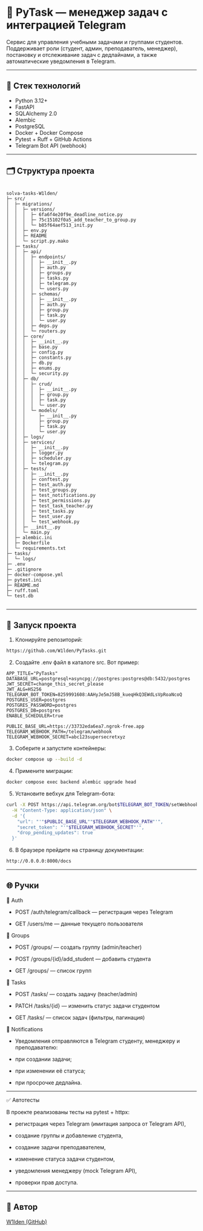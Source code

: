 # 📝 PyTask — менеджер задач с интеграцией Telegram

Сервис для управления учебными задачами и группами студентов.
Поддерживает роли (студент, админ, преподаватель, менеджер), постановку и отслеживание задач с дедлайнами, а также автоматические уведомления в Telegram. 

---

## 🧱 Стек технологий

- Python 3.12+
- FastAPI
- SQLAlchemy 2.0
- Alembic
- PostgreSQL
- Docker + Docker Compose
- Pytest + Ruff + GitHub Actions
- Telegram Bot API (webhook)

---

## 🗂 Структура проекта

```

solva-tasks-W1lden/
├─ src/
│  ├─ migrations/
│  │  ├─ versions/
│  │  │  ├─ 6fa6f4e20f9e_deadline_notice.py
│  │  │  ├─ 75c15102f0a5_add_teacher_to_group.py
│  │  │  └─ b85f64aef513_init.py
│  │  ├─ env.py
│  │  ├─ README
│  │  └─ script.py.mako
│  ├─ tasks/
│  │  ├─ api/
│  │  │  ├─ endpoints/
│  │  │  │  ├─ __init__.py
│  │  │  │  ├─ auth.py
│  │  │  │  ├─ groups.py
│  │  │  │  ├─ tasks.py
│  │  │  │  ├─ telegram.py
│  │  │  │  └─ users.py
│  │  │  ├─ schemas/
│  │  │  │  ├─ __init__.py
│  │  │  │  ├─ auth.py
│  │  │  │  ├─ group.py
│  │  │  │  ├─ task.py
│  │  │  │  └─ user.py
│  │  │  ├─ deps.py
│  │  │  └─ routers.py
│  │  ├─ core/
│  │  │  ├─ __init__.py
│  │  │  ├─ base.py
│  │  │  ├─ config.py
│  │  │  ├─ constants.py
│  │  │  ├─ db.py
│  │  │  ├─ enums.py
│  │  │  └─ security.py
│  │  ├─ db/
│  │  │  ├─ crud/
│  │  │  │  ├─ __init__.py
│  │  │  │  ├─ group.py
│  │  │  │  ├─ task.py
│  │  │  │  └─ user.py
│  │  │  └─ models/
│  │  │     ├─ __init__.py
│  │  │     ├─ group.py
│  │  │     ├─ task.py
│  │  │     └─ user.py
│  │  ├─ logs/
│  │  ├─ services/
│  │  │  ├─ __init__.py
│  │  │  ├─ logger.py
│  │  │  ├─ scheduler.py
│  │  │  └─ telegram.py
│  │  ├─ tests/
│  │  │  ├─ __init__.py
│  │  │  ├─ conftest.py
│  │  │  ├─ test_auth.py
│  │  │  ├─ test_groups.py
│  │  │  ├─ test_notifications.py
│  │  │  ├─ test_permissions.py
│  │  │  ├─ test_task_teacher.py
│  │  │  ├─ test_tasks.py
│  │  │  ├─ test_user.py
│  │  │  └─ test_webhook.py
│  │  ├─ __init__.py
│  │  └─ main.py
│  ├─ alembic.ini
│  ├─ Dockerfile
│  └─ requirements.txt
├─ tasks/
│  └─ logs/
├─ .env
├─ .gitignore
├─ docker-compose.yml
├─ pytest.ini
├─ README.md
├─ ruff.toml
└─ test.db


```

---

## 🚀 Запуск проекта

1. Клонируйте репозиторий:
```bash
https://github.com/W1lden/PyTasks.git
```

2. Создайте .env файл в каталоге src. Вот пример:
```env_example
APP_TITLE="PyTasks"
DATABASE_URL=postgresql+asyncpg://postgres:postgres@db:5432/postgres
JWT_SECRET=change_this_secret_please
JWT_ALG=HS256
TELEGRAM_BOT_TOKEN=8259991608:AAHyJe5mJ58B_kueqHkQ3EWdLsVpRoaNcoQ
POSTGRES_USER=postgres
POSTGRES_PASSWORD=postgres
POSTGRES_DB=postgres
ENABLE_SCHEDULER=true

PUBLIC_BASE_URL=https://33732eda6ea7.ngrok-free.app
TELEGRAM_WEBHOOK_PATH=/telegram/webhook
TELEGRAM_WEBHOOK_SECRET=abc123supersecretxyz

```

3. Соберите и запустите контейнеры:
```bash
docker compose up --build -d
```

4. Примените миграции:
```bash
docker compose exec backend alembic upgrade head
```

5. Установите вебхук для Telegram-бота:
```bash
curl -X POST https://api.telegram.org/bot$TELEGRAM_BOT_TOKEN/setWebhook \
  -H "Content-Type: application/json" \
  -d '{
    "url": "'"$PUBLIC_BASE_URL""$TELEGRAM_WEBHOOK_PATH"'",
    "secret_token": "'"$TELEGRAM_WEBHOOK_SECRET"'",
    "drop_pending_updates": true
  }'
```

6. В браузере прейдите на страницу документации:
```bash
http://0.0.0.0:8000/docs
```

---



## 🌐 Ручки

🔑 Auth

- POST /auth/telegram/callback — регистрация через Telegram

- GET /users/me — данные текущего пользователя

👥 Groups

- POST /groups/ — создать группу (admin/teacher)

- POST /groups/{id}/add_student — добавить студента

- GET /groups/ — список групп

📌 Tasks

- POST /tasks/ — создать задачу (teacher/admin)

- PATCH /tasks/{id} — изменить статус задачи студентом

- GET /tasks/ — список задач (фильтры, пагинация)

🔔 Notifications

- Уведомления отправляются в Telegram студенту, менеджеру и преподавателю:

- при создании задачи;

- при изменении её статуса;

- при просрочке дедлайна.

---


✅ Автотесты

В проекте реализованы тесты на pytest + httpx:

- регистрация через Telegram (имитация запроса от Telegram API),

- создание группы и добавление студента,

- создание задачи преподавателем,

- изменение статуса задачи студентом,

- уведомления менеджеру (mock Telegram API),

- проверки прав доступа.

---

## 👤 Автор

[W1lden (GitHub)](https://github.com/W1lden)
